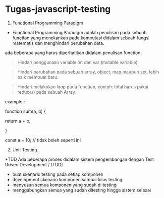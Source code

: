 # Tugas-javascript-testing

1. Functional Programming Paradigm

* Functional Programming Paradigm adalah penulisan pada sebuah function yang menekankan pada komputasi didalam sebuah fungsi matematis dan menghindari perubahan data.

ada beberapa yang harus diperhatikan didalam penulisan function:

> Hindari penggunaan variable let dan var (mutable variable)

> Hindari perubahan pada sebuah array, object, map maupun set, lebih baik membuat baru.

> Hindari melakukan loop pada function, contoh: total harus pakai reduce() pada sebuah Array.

example :

function sum(a, b) 
{

  return a + b;
  
}

const a = 10;         // tidak boleh seperti ini  

2. Unit Testing 

*TDD
Ada beberapa proses didalam sistem pengembangan dengan Test Driven Development / (TDD)
- buat skenario testing pada setiap komponen
- development skenario komponen sampai lulus testing
- menyusun semua komponen yang sudah di testing
- menggabungkan semua yang sudah ditesting hingga sistem selesai




